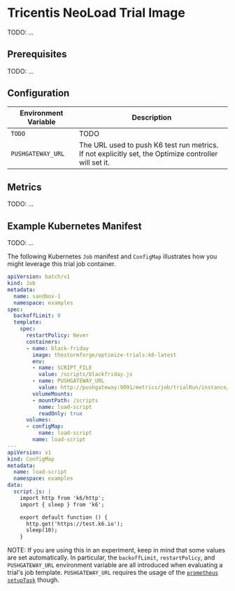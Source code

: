 # Tricentis NeoLoad Trial Image

TODO: …

## Prerequisites

TODO: …

## Configuration

| Environment Variable | Description |
| -------------------- | ----------- |
| `TODO`        | TODO |
| `PUSHGATEWAY_URL`    | The URL used to push K6 test run metrics. If not explicitly set, the Optimize controller will set it. |

## Metrics

TODO: …

## Example Kubernetes Manifest

TODO: …

The following Kubernetes `Job` manifest and `ConfigMap` illustrates how you might leverage this trial job container.

```yaml
apiVersion: batch/v1
kind: Job
metadata:
  name: sandbox-1
  namespace: examples
spec:
  backoffLimit: 0
  template:
    spec:
      restartPolicy: Never
      containers:
      - name: black-friday
        image: thestormforge/optimize-trials:k6-latest
        env:
        - name: SCRIPT_FILE
          value: /scripts/blackfriday.js
        - name: PUSHGATEWAY_URL
          value: http://pushgateway:9091/metrics/job/trialRun/instance/sandbox-1
        volumeMounts:
        - mountPath: /scripts
          name: load-script
          readOnly: true
      volumes:
      - configMap:
          name: load-script
        name: load-script
---
apiVersion: v1
kind: ConfigMap
metadata:
  name: load-script
  namespace: examples
data:
  script.js: |
    import http from 'k6/http';
    import { sleep } from 'k6';

    export default function () {
      http.get('https://test.k6.io');
      sleep(10);
    }
```

NOTE: If you are using this in an experiment, keep in mind that some values are set automatically. In particular, the `backoffLimit`, `restartPolicy`, and `PUSHGATEWAY_URL` environment variable are all introduced when evaluating a trial's job template. `PUSHGATEWAY_URL` requires the usage of the [`prometheus` `setupTask`](https://docs.stormforge.io/optimize-pro/concepts/trials/#prometheus) though.
